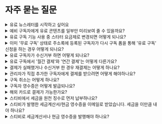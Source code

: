 # 자주 묻는 질문

<details>

<summary>유료 뉴스레터를 시작하고 싶어요</summary>

이 도움말은 유료 뉴스레터에 관심이 있는 분들이 좀 더 쉽게 시작할 수 있도록 도움을 드리기 위한 내용으로 구성되어 있습니다. 유료 뉴스레터를 운영하고 싶지만 운영 방식이 고민인 분들을 위해 대표적인 유료 뉴스레터 운영 사례를 소개하고 각 사례에 대하여 ‘유료 구독 주소록’을 어떻게 설정하여 사용하면 될지에 대한 구체적인 내용을 담고 있습니다.\
\
[\[유료 구독 주소록\]](https://help.stibee.com/hc/ko/articles/4756469164303)을 사용하면 구독자에게 정기 결제를 받고 유료 뉴스레터를 발행할 수 있습니다.\
\
유료 뉴스레터의 운영 방식은 크게 **정기 발행** 방식과 **시즌제 발행** 방식으로 구분할 수 있습니다.

&#x20;

## 정기 발행 방식 <a href="#h_6d5e17045d" id="h_6d5e17045d"></a>

정기 발행 방식이란 정해진 발행 기간 없이 꾸준하게 뉴스레터를 발행하는 방식을 말합니다. ‘정기 발행’ 방식은 가장 일반적인 방식으로 대표적인 뉴스레터로는 [<커피팟>](https://coffeepot.me/) 뉴스레터를 들 수 있습니다.\
\
[<커피팟>](https://page.stibee.com/subscriptions/52057) 뉴스레터는 ‘쉽고 재밌는 해외 비즈니스’를 주제로 주 2\~3회 이상 발행하며 유료 결제한 구독자를 대상으로 [‘프리미엄 콘텐츠’](https://page.stibee.com/subscriptions/113898)를 제공하는 방식으로 운영됩니다. 결제는 구독자가 구독을 해지하지 않는 이상 계속해서 매월 정기적으로 이루어집니다.

&#x20;

## 시즌제 발행 방식 <a href="#h_0e4ed0c2b9" id="h_0e4ed0c2b9"></a>

시즌제 발행 방식이란, 구독 신청 기간과 뉴스레터의 발행 기간이 정해져 있는 것을 말합니다. 유료 뉴스레터를 원하는 기간만큼(예를 들어, 한 달, 두 달 등) 운영하고 구독 신청 기간도 사전 신청 기간 유무에 따라서 원하는 방식으로 설정할 수 있습니다. (예를 들어, 뉴스레터 발행 전 한 달을 사전 신청 기간으로 설정해 구독 신청 기간과 발행 기간을 분리할 수 있습니다.)\
\
시즌제 유료 뉴스레터의 대표적인 사례로는 무과수 님의 \<Open Your Letter>와 굿수진 님의 <굿수진 라디오>가 있습니다.\
\
[무과수 님의 \<Open Your Letter>](https://blog.stibee.com/2016%EB%85%84-%ED%94%84%EB%9D%BC%ED%95%98-%EB%B2%A0%EB%A5%BC%EB%A6%B0%EC%9C%BC%EB%A1%9C-%EA%B0%80%EB%8A%94-%ED%8B%B0%EC%BC%93-open-your-letter-e7eec0887191) 는 시즌제 유료 뉴스레터로 ‘프라하 여행 기록’에 대한 내용을 ‘2주'동안 구독 신청을 받은 후 ‘한 달간’ 발행되었습니다.\
\
[굿수진 님의 <굿수진 라디오>](https://blog.stibee.com/%ED%95%98%EC%99%80%EC%9D%B4%EC%97%90%EC%84%9C-%ED%8E%B8%EC%A7%80%ED%95%A0%EA%B2%8C%EC%9A%94-%EC%95%84%EC%82%AC%EC%9D%B4%EB%B3%BC-%ED%95%98%EB%82%98-%EC%82%AC%EC%A3%BC%EC%84%B8%EC%9A%94-cff1fe86bef7)는 시즌제 유료 뉴스레터로 ‘지금 (동시대) 지구 너머에서 일어나는 굿수진의 여행이야기를 주제로 멕시코, 하와이 한 달 동안의 여행 에세이’를 ‘10일’동안 구독 신청을 받은 후 ‘멕시코, 하와이 각 뉴스레터가 한 달씩’ 발행되었습니다.\
\
이 외에도 여러 방법이 있지만 아래 가이드에서는 가장 대표적인 운영 방식에 따라 쉽게 유료 뉴스레터를 시작할 수 있는 방법을 소개하고 있습니다. 각 운영 방식에 대한 자세한 내용과 주소록 설정 방법이 궁금하신 경우에는 아래 링크의 가이드 문서를 확인해보세요.

&#x20;

## 유료 뉴스레터 운영 가이드 <a href="#h_f52269ea6b" id="h_f52269ea6b"></a>

### 정기 발행 방식 <a href="#h_194a277551" id="h_194a277551"></a>

발행 기간이 정해지지 않은 정기 발행 방식에 대한 운영 가이드는 아래 링크에서 확인할 수 있습니다.\
[정기 뉴스레터를 보내며 매월 구독료를 결제 받고 싶어요!](https://help.stibee.com/hc/ko/articles/4756441154063)

&#x20;

### 시즌제 발행 방식 <a href="#h_ffb4d4dbb1" id="h_ffb4d4dbb1"></a>

발행 기간이 정해져 있는 시즌제 발행 방식에 대한 운영 가이드는 아래 링크를 통해 확인할 수 있습니다.\
[발행 기간이 정해진 뉴스레터를 보내고 싶어요!](https://help.stibee.com/hc/ko/articles/4756397802767)\
\
\
유료 구독 주소록 만료일 설정을 잘 활용하면 운영 가이드와는 다른 방식으로도 유료 뉴스레터를 자유롭게 운영할 수 있습니다.

</details>

<details>

<summary>예비 구독자에게 유료 콘텐츠를 일부만 미리보여 줄 수 있을까요?</summary>



💬이 내용은 **스탠다드, 프로, 엔터프라이즈 요금제**에 해당하는 도움말입니다.

&#x20;

페이지 유료 콘텐츠 미리보기 기능을 활성화하면 [유료 구독자용으로 발행](https://help.stibee.com/hc/ko/articles/4756460333711)된 메일의 일부를 미리보기로 제공하는 것이 가능합니다.\
\
유료 콘텐츠 미리보기 기능은 사용하면 예비 구독자가 유료 콘텐츠의 일부분을 미리 확인할 수 있도록 하기 때문에 유료 구독자 모집에 도움을 받을 수 있습니다. 미리보기 기능을 사용해 유료 콘텐츠의 일부 내용을 제공해서 더 많은 유료 구독자를 모집해보세요.

&#x20;

## 유료 콘텐츠 미리보기 설정하기 <a href="#h_01ha97y5kczvxfbqp739x15v8c" id="h_01ha97y5kczvxfbqp739x15v8c"></a>

유료 콘텐츠 미리보기 기능은 [페이지](https://help.stibee.com/hc/ko/articles/4756454687631)에서 설정할 수 있습니다. 유료 콘텐츠 미리보기 기능을 활성화하면 유료 구독자가 아닌 예비 구독자 또는 무료 구독자에게 유료 구독자용으로 발행된 이메일의 일부만 확인할 수 있도록 제공할 수 있습니다.\
_유료 구독자로_ [_로그인_](https://help.stibee.com/hc/ko/articles/4756460830607)_한 경우에는 메일 본문 전체를 모두 확인할 수 있습니다._

&#x20;

### 유료 콘텐츠 미리보기 활성화하기 <a href="#h_01ha97y5kcdrekexbdhe95k8an" id="h_01ha97y5kcdrekexbdhe95k8an"></a>

메인 화면 상단에서 '페이지'를 클릭해 페이지 기본 설정 화면으로 이동합니다. 페이지 기본 설정 화면의 하단에 있는 '유료 콘텐츠' 부분에서 '유료 콘텐츠 미리보기 사용하기'를 활성화합니다.

<img src="https://help.stibee.com/hc/article_attachments/5084567648655" alt="__________1.gif" data-size="original">

\
무료 또는 예비 구독자는 페이지에 발행된 유료 콘텐츠로 발행 된 이메일의 내용을 일부분만 확인할 수 있습니다.

<img src="https://help.stibee.com/hc/article_attachments/5084567634319" alt="__________2.gif" data-size="original">

\
유료 구독자는 모든 내용을 확인할 수 있습니다.

<img src="https://help.stibee.com/hc/article_attachments/5084567593615" alt="__________3.gif" data-size="original">

### &#x20;유료 콘텐츠 미리보기 비활성화하기 <a href="#h_01ha97y5kcf2j2pyq0wwv7cgft" id="h_01ha97y5kcf2j2pyq0wwv7cgft"></a>

메인 화면 상단에서 '페이지'를 클릭해 페이지 기본 설정 화면으로 이동합니다. 페이지 기본 설정 화면의 하단에 있는 '유료 콘텐츠' 부분에서 '유료 콘텐츠 미리보기 사용하기'를 비활성화합니다.

<img src="https://help.stibee.com/hc/article_attachments/5084567560207" alt="__________4.gif" data-size="original">

\
미리보기를 비활성화 한 경우 무료 또는 예비 구독자는 페이지에 발행된 유료 콘텐츠로 발행된 이메일의 내용을 확인할 수 없습니다.

<img src="https://help.stibee.com/hc/article_attachments/5084583283983" alt="__________5.gif" data-size="original">

\
유료 구독자는 미리보기가 비활성화 되어 있어도 모든 내용을 확인할 수 있습니다.

<img src="https://help.stibee.com/hc/article_attachments/5084583292431" alt="__________6.gif" data-size="original">

</details>

<details>

<summary>유료 구독 기능 사용 중 스타터 요금제로 변경되면 어떻게 되나요?</summary>



💬이 내용은 **스탠다드 요금제**에 해당하는 도움말입니다.

&#x20;

유료 구독 기능은 유료 요금제인 '스탠다드 요금제'에서 사용할 수 있습니다. 스탠다드 요금제를 통해 유료 구독 기능을 사용하고 있는 도중 [결제 실패](https://help.stibee.com/hc/ko/articles/4756413095695), 정기 결제 해지 등의 이유로 무료 요금제인 '스타터 요금제'로 변경된 경우 유료 구독 주소록은 만료 상태로 변경됩니다.\
\
유료 구독 주소록이 만료 상태로 변경됨에 따라 기존 '유료 구독' 상태의 구독자는 모두 '무료 구독' 상태로 변경됩니다. 구독자가 무료 구독 상태로 변경되면 구독자의 결제 정보가 모두 삭제됩니다.\
\
다시 유료 구독을 시작하기 위해서는 스탠다드 요금제를 결제하여 계정 상태를 스탠다드 요금제로 변경해야 합니다. 결제 정보가 삭제된 구독자에게 다시 결제를 받고 싶은 경우에는 구독자가 구독 폼 혹은 구독 정보 변경 화면을 통해 결제 정보를 입력하고 [결제를 진행](https://help.stibee.com/hc/ko/articles/4756468795279)해야 합니다.

&#x20;

## 함께 참고해보면 좋아요 <a href="#h_596c12c1ed" id="h_596c12c1ed"></a>

* [유료 주소록의 구독자 상태 변경하기](https://help.stibee.com/hc/ko/articles/4756468795279)
* [유료 구독자 구독 유형 변경 이해하기](https://help.stibee.com/hc/ko/articles/4756491007119)
* [이미 '무료 구독' 상태로 주소록에 등록된 구독자가 다시 구독폼을 통해 '유료 구독' 신청을 하는 경우 어떻게 되나요?](https://help.stibee.com/hc/ko/articles/4756457046287)

</details>

<details>

<summary>이미 '무료 구독' 상태로 주소록에 등록된 구독자가 다시 구독 폼을 통해 '유료 구독' 신청을 하는 경우 어떻게 되나요?</summary>

💬이 내용은 **스탠다드 요금제**에 해당하는 도움말입니다.

&#x20;

이미 주소록에 '무료 구독' 상태로 추가된 구독자가 ['유료 구독'을 신규로 신청](https://help.stibee.com/hc/ko/articles/4756516930959)하는 경우에는 구독 상태가 '무료 구독'에서 '유료 구독' 상태로 변경됩니다. 이미 추가된 구독자의 기준은 구독자의 이메일 주소를 기준으로 판단하기 때문에 같은 이메일 주소로 등록해야 구독 정보가 업데이트 됩니다.

&#x20;

새로운 이메일 주소로 구독 신청을 하는 경우에는 새로운 구독자로 추가되어 결제가 이루어집니다. 구독 정보 변경 페이지에서 구독자가 직접 구독 유형을 '무료 구독'에서 '유료 구독'으로 변경하거나 [유료 구독 정보를 수정](https://help.stibee.com/hc/ko/articles/4756468795279)하는 것도 가능합니다.

</details>

<details>

<summary>유료 구독자가 수신거부 하면 어떻게 되나요?</summary>

💬 이 내용은 **스탠다드, 프로, 엔터프라이즈 요금제**에 해당하는 도움말입니다.

&#x20;

#### 유료 구독자는 이메일의 "수신거부" 링크 또는 "구독 정보 변경 페이지"에서 직접 수신 거부를 할 수 있습니다.  <a href="#unsubscribe" id="unsubscribe"></a>

구독자가 수신 거부를 하는 경우 "유료 구독자"의 구독 상태는 "수신거부" 상태로 즉시 변경되며 발송 대상에서 자동으로 제외됩니다.\
\
"수신거부" 상태로 변경된 구독자의 결제 정보는 모두 삭제되기 때문에 다음 정기 결제는 이루어지지 않습니다. 삭제된 결제 정보는 복구가 불가능합니다. 결제 정보가 삭제된 경우 다시 결제를 하기 위해서는 구독자가 직접 "구독 정보 변경 페이지"에서 "구독유형"을 "유료 구독"으로 선택하여 다시 결제를 해주셔야 합니다.\
\
구독자가 재결제 하는 법에 대한 자세한 설명은 [여기](https://help.stibee.com/hc/ko/articles/4756481096335) 링크를 참고해주세요!

</details>

<details>

<summary>유료 구독에서 '월간 결제'와 '연간 결제'는 어떻게 다른가요?</summary>

💬이 내용은 **스탠다드 요금제**에 해당하는 도움말입니다.

&#x20;

유료 구독 상품은 '월간 결제'와 '연간 결제'로 구분됩니다. 관리자의 설정에 따라 두 구독 상품을 모두 결제를 받을 수 있고 둘 중의 하나의 구독 상품만 선택하여 결제를 받는 것도 가능합니다. 구독 상품에 따라 결제가 이루어지는 방식과 정산금 입금 절차가 달라집니다.

&#x20;

## 월간 결제 <a href="#h_842ccb150f" id="h_842ccb150f"></a>

### 결제 방식 <a href="#h_0fd26dd113" id="h_0fd26dd113"></a>

월간 결제는 매월 구독자에게 정기 결제를 받는 방식입니다. 구독자가 첫 결제한 날을 기준으로 매월 결제일 오전 11:00에 정기 결제가 이루어집니다. 예를 들어 3월 10일에 구독자가 월간 결제로 구독료를 결제한 경우 다음 결제는 4월 10일 오전 11:00에 이루어지며 이후 구독자가 [구독을 취소](https://help.stibee.com/hc/ko/articles/4756480741135)하지 않는 이상 매월 10일 오전 11:00에 정기 결제가 이루어집니다.

&#x20;

### 정산 방식 <a href="#h_6f049e37aa" id="h_6f049e37aa"></a>

월간 결제로 결제가 이루어진 건은 매월 정산이 이루어집니다. 결제가 이루어진 다음달 25일(휴일이나 공휴일이라면 다음 영업일)에 결제된 금액이 입금됩니다.

&#x20;

## 연간 결제 <a href="#h_f10692e81d" id="h_f10692e81d"></a>

### 결제 방식 <a href="#h_4c2196d8d6" id="h_4c2196d8d6"></a>

연간 결제는 1년치 구독료를 한번에 결제하는 방식입니다. 정기 결제는 1년 단위로 이루어집니다. 예를 들어 3월 10일에 구독료를 연간 결제한 경우 다음 결제는 처음으로 결제한 연도로부터 1년 뒤 3월 10일 오전 11:00에 이루어집니다. 구독자가 [구독을 취소](https://help.stibee.com/hc/ko/articles/4756480741135)하지 않는 이상 매월 연 단위로 구독료가 결제됩니다.

&#x20;

### 정산 방식 <a href="#h_548d18426b" id="h_548d18426b"></a>

연간 결제는 월간 결제와 달리 1년 단위로 분할 계산하여 지급됩니다. 예를 들어 3월 10일에 12,000원이 결제된 경우 다음 정산일인 4월 25일에는 12,000원을 12로 나눈 1,000원이 지급되고 이후 매월 25일에 남은 금액이 분할로 지급됩니다.\
\
연간 결제된 금액이 분할 지급되는 이유는 연간 결제로 구독료를 결제 받았지만 유료 뉴스레터 발행인의 개인적인 사정이나 갑자기 뉴스레터 발행이 중단되는 경우 구독자를 보호하기 위한 조치입니다.

</details>

<details>

<summary>결제가 실패했거나 수신거부 한 경우 재결제는 어떻게 하나요?</summary>

💬 이 내용은 **스탠다드, 프로, 엔터프라이즈 요금제**에 해당하는 도움말입니다.



#### 결제에 실패했거나 수신거부 한 경우 구독자의 구독 유형이 '무료 구독' 상태로 변경되면 결제 정보가 삭제되어 정기 결제가 진행되지 않습니다.  <a href="#repayment" id="repayment"></a>

다시 결제를 받기 위해서는 결제 정보를 등록해주어야 합니다. 결제 정보는 '구독 정보 변경 페이지'에서 구독자가 직접 다시 결제를 하는 방식으로 등록할 수 있습니다.&#x20;

결제는 '구독폼'에서 결제를 하는 방법과 '구독 정보 변경 페이지'에서 결제를 하는 방법 두가지가 있습니다.

### 구독폼에서 다시 결제하는 경우 <a href="#h_d8b416ff6f" id="h_d8b416ff6f"></a>

구독폼을 통해 구독자가 다시 직접 구독 신청을 하고 결제를 하면 결제 정보가 등록되고 결제한 날을 기준으로 정기 결제가 이루어집니다. 다시 결제하는 방법은 구독자가 [새롭게 유료 구독](https://help.stibee.com/hc/ko/articles/4756516930959)을 신청하는 절차와 동일합니다.\
\
구독자에게 구독폼의 URL을 안내하시고 그 구독폼을 통해 다시 구독 신청을 하도록 안내해주세요.

&#x20;

### 구독 정보 변경 페이지에서 다시 결제하는 경우 <a href="#h_c368ad5608" id="h_c368ad5608"></a>

구독 정보 변경 페이지에서 구독자가 다시 결제하는 것도 가능합니다. 구독 정보 변경 페이지는 매월 발송되는 '결제 안내 이메일'에서 확인할 수 있고 관리자가 직접 구독자에게 안내하는 것도 가능합니다.\
\
구독 정보 변경 페이지로 접근할 수 있는 URL은 주소록의 '구독 관리 화면'에서 확인할 수 있습니다. 구독 정보 변경 페이지에 대한 자세한 내용은 [여기](https://help.stibee.com/hc/ko/articles/4756469564047)에서도 확인 가능합니다.

![](https://help.stibee.com/hc/article\_attachments/4756510244751/6270c23fd7021.png)&#x20;

구독 정보 변경 페이지의 URL을 구독자에게 보내주거나 결제 완료 이메일의 '구독 정보 변경하기' 링크를 클릭해 구독 정보를 직접 변경하도록 안내하면 이후는 구독자가 직접 구독 상태 변경 페이지에서 구독료를 다시 결제할 수 있습니다. 구독자는 아래 절차에 따라 구독 정보를 변경하게 됩니다.\
\
'구독 정보 변경 페이지' → 구독 상품→ \[변경하기] 버튼을 클릭합니다.

![](https://help.stibee.com/hc/article\_attachments/4756491803151/6270c241aefe8.png)

\
구독 상품 중 원하는 상품을 선택하고 결제 정보를 입력한 뒤 \[결제하기] 버튼을 누르면 다시 결제가 이루어집니다. 결제한 날을 기준으로 선택한 구독 상품 종류에 따라 정기 결제가 진행됩니다.

![](https://help.stibee.com/hc/article\_attachments/4756491816207/6270c243210f2.png)

</details>

<details>

<summary>관리자가 직접 추가한 구독자에게 결제를 받으려면 어떻게 해야하나요?</summary>

💬 이 내용은 **스탠다드, 프로, 엔터프라이즈** 요금제에 해당하는 도움말입니다.

#### 관리자가 직접 추가한 구독자는 월 정기 결제를 위한 '결제 정보'가 등록이 되어 있지 않기 때문에 결제를 받는 것은 불가능합니다.  <a href="#payment-from-manually-added-subscribers" id="payment-from-manually-added-subscribers"></a>

결제 정보를 관리자가 직접 입력할 수 있는 기능을 별도로 제공하고 있지 않기 때문에 이 경우는 '구독 정보 변경하기' 페이지를 통해 구독자가 직접 결제를 해주셔야 하는데요.&#x20;

구독자의 구독 유형을 '무료 구독'으로 변경한 뒤에 '구독 정보 변경 페이지 URL'을 구독자에게 안내한 뒤에 '구독 정보 변경 페이지'에서 구독 유형을 직접 '유료 구독'을 선택하고 '결제 정보'를 입력하여 결제를 직접 해주시면 됩니다.\
\
관리자가 직접 구독자의 구독 유형을 변경하거나 구독자가 직접 구독 유형을 변경하는 방법에 대한 자세한 설명은 아래 도움말을 참고해주세요.\
[유료 주소록의 구독자 상태 변경하기](https://help.stibee.com/hc/ko/articles/4756468795279)

</details>

<details>

<summary>구독 취소는 어떻게 하나요?</summary>

💬이 내용은 **스탠다드 요금제**에 해당하는 도움말입니다.

&#x20;

구독 취소는 **구독자가 직접 하는 방법**과 **관리자가 구독 상태를 변경하는 방법** 두가지가 있습니다.

&#x20;

## 구독자가 직접 구독 취소하는 방법 <a href="#h_031e8516c1" id="h_031e8516c1"></a>

이메일의 수신거부 링크를 통해 직접 수신거부 상태로 변경합니다.

![](https://help.stibee.com/hc/article\_attachments/4756504958991/6270c22594c02.gif)&#x20;

구독 정보 변경 페이지에서 직접 수신거부 상태로 변경합니다.

![](https://help.stibee.com/hc/article\_attachments/4756504984847/6270c228c89e6.png)&#x20;

구독 정보 변경 페이지에서 구독 유형을 '무료 구독'으로 변경합니다. 이 경우 유료 구독 정기 결제를 해지하는 것과 같은 방식으로 처리됩니다. 유료 구독 정기 결제 해지와 관련된 자세한 내용은 아래 도움말을 참고해주세요.\
[유료 구독 정기 결제 해지하기](https://help.stibee.com/hc/ko/articles/4756491765775)

&#x20;

## 관리자가 직접 구독 취소하는 방법 <a href="#h_53a0a6eadf" id="h_53a0a6eadf"></a>

주소록에서 유료 구독자의 구독 상태를 "무료 구독"으로 변경합니다. 구독 상태를 변경하는 방법은 아래 도움말을 참고해주세요.\
[유료 주소록의 구독자 상태 변경하기](https://help.stibee.com/hc/ko/articles/4756468795279)

</details>

<details>

<summary>구독자 영수증은 어떻게 발급되나요?</summary>

💬이 내용은 **스탠다드 요금제**에 해당하는 도움말입니다.

&#x20;

'구독 정보 변경 페이지' 에서 구독자가 직접 조회할 수 있습니다. 구독 정보 변경 페이지 URL을 구독자에게 안내하시고 페이지에서 직접 영수증을 조회하도록 안내해주시면 됩니다. '구독 정보 변경 페이지'의 URL은 [여기](https://help.stibee.com/hc/ko/articles/4756469564047) 링크를 확인해보시면 자세한 사용 방법을 확인하실 수 있습니다.\
\
'구독 정보 변경 페이지'에서 '결제 정보' → '결제 내역 보기' 버튼을 클릭하면 영수증 정보를 조회할 수 있는 페이지로 이동합니다.\
\
이 페이지에서 '이메일'을 선택하고 구독 신청한 이메일 주소를 입력하면 영수증을 확인 할 수 있습니다.

![](https://help.stibee.com/hc/article\_attachments/4756505492623/6270c2457c0fc.png) ![](https://help.stibee.com/hc/article\_attachments/4756510322831/6270c2477bb84.png)

</details>

<details>

<summary>해외 카드로 결제가 가능한가요?</summary>

💬이 내용은 **스탠다드 요금제**에 해당하는 도움말입니다.

&#x20;

해외 결제는 지원하고 있지 않습니다.

\


</details>

<details>

<summary>스티비에서 세금을 원천 징수로 먼저 납부하나요?</summary>

아닙니다.&#x20;

스티비는 중간에서 유료 뉴스레터를 운영할 수 있는 서비스를 제공하게 되고 스티비 회원과 스티비 사이에는 고용 관계로서 소득을 지급하는 관계가 아니기 때문에 별도로 원천세를 제하고 지급하지 않습니다.&#x20;

소득 신고가 자동으로 이루어지지 않기 때문에 직접 수익을 신고하여 소득세를 납부해야 합니다.

</details>

<details>

<summary>스티비가 발행한 세금계산서/현금 영수증을 이메일로 받았습니다. 세금을 이만큼 내야 하나요?</summary>

스티비에서 발행하는 세금계산서 또는 현금영수증은 유료 구독 기능 사용에 따라 발생한 '수수료'에 대한 영수증이고 회원의 소득에 따라 발생한 소득세와는 다릅니다. 납부한 수수료와 별개로 소득에 대한 신고는 별개로 해야 합니다.

</details>

<details>

<summary>스티비로 세금계산서나 현금 영수증을 발행해야 하나요?</summary>

아닙니다. 유료 구독 기능을 사용해 결제 받은 금액은 '유료 구독자'로 부터 스티비 회원이 결제받은 금액이기 때문에 스티비로 세금계산서나 현금영수증을 발행하면 안됩니다. 총 결제 금액을 기준으로 스티비 회원의 소득 또는 매출로 직접 신고해야 합니다.

</details>
